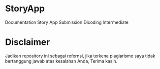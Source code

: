 # StoryApp
Documentation Story App Submission Dicoding Intermediate

# Disclaimer
Jadikan repository ini sebagai refernsi, jika terkena plagiarisme saya tidak bertanggung jawab atas kesalahan Anda, Terima kasih.
